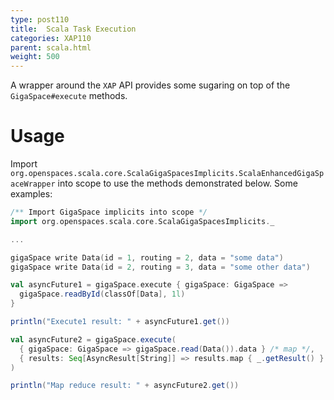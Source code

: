 ```yaml
---
type: post110
title:  Scala Task Execution
categories: XAP110
parent: scala.html
weight: 500
---
```







A wrapper around the `XAP` API provides some sugaring on top of the `GigaSpace#execute` methods.

# Usage

Import `org.openspaces.scala.core.ScalaGigaSpacesImplicits.ScalaEnhancedGigaSpaceWrapper` into scope to use the methods demonstrated below.
Some examples:


```scala
/** Import GigaSpace implicits into scope */
import org.openspaces.scala.core.ScalaGigaSpacesImplicits._

...

gigaSpace write Data(id = 1, routing = 2, data = "some data")
gigaSpace write Data(id = 2, routing = 3, data = "some other data")

val asyncFuture1 = gigaSpace.execute { gigaSpace: GigaSpace =>
  gigaSpace.readById(classOf[Data], 1l)
}

println("Execute1 result: " + asyncFuture1.get())

val asyncFuture2 = gigaSpace.execute(
  { gigaSpace: GigaSpace => gigaSpace.read(Data()).data } /* map */,
  { results: Seq[AsyncResult[String]] => results.map { _.getResult() }.mkString } /* reduce */
)

println("Map reduce result: " + asyncFuture2.get())
```
